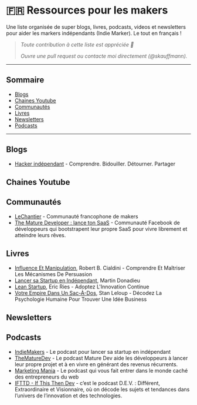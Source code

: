 # 🇫🇷 Ressources pour les makers

Une liste organisée de super blogs, livres, podcasts, videos et newsletters pour aider les markers indépendants (Indie Marker). Le tout en français !

> _Toute contribution à cette liste est appréciée 🥰_
>
> _Ouvre une pull request ou contacte moi directement (@skauffmann)._

---

## Sommaire

- [Blogs](#Blogs)
- [Chaines Youtube](#chaines-youtube)
- [Communautés](#communautés)
- [Livres](#livres)
- [Newsletters](#newsletter)
- [Podcasts](#podcasts)

---

## Blogs

- [Hacker indépendant](https://johackim.com) - Comprendre. Bidouiller. Détourner. Partager

## Chaines Youtube

## Communautés

- [LeChantier](https://lechantier.co) - Communauté francophone de makers
- [The Mature Developer : lance ton SaaS](https://www.facebook.com/groups/thematuredev) - Communauté Facebook de développeurs qui bootstrapent leur propre SaaS pour vivre librement et atteindre leurs rêves.

## Livres

- [Influence Et Manipulation](https://www.librairiesindependantes.com/product/9782266227926/), Robert B. Cialdini - Comprendre Et Maîtriser Les Mécanismes De Persuasion
- [Lancer sa Startup en Indépendant](https://www.amazon.fr/Lancer-sa-Startup-en-Ind%C3%A9pendant/dp/B08P59H8ZD), Martin Donadieu
- [Lean Startup](https://www.librairiesindependantes.com/product/9782744066405/), Eric Ries - Adoptez L'Innovation Continue
- [Votre Empire Dans Un Sac-À-Dos](https://www.librairiesindependantes.com/product/9782212572230/), Stan Leloup - Décodez La Psychologie Humaine Pour Trouver Une Idée Business

## Newsletters

## Podcasts

- [IndieMakers](https://indiemakers.fr/) - Le podcast pour lancer sa startup en indépendant
- [TheMatureDev](https://www.themature.dev/) - Le podcast Mature Dev aide les développeurs à lancer leur propre projet et à en vivre en générant des revenus récurrents.
- [Marketing Mania](https://marketingmania.fr/podcast/) - Le podcast qui vous fait entrer dans le monde caché des entrepreneurs du web
- [IFTTD - If This Then Dev](https://ifttd.io/) - c’est le podcast D.E.V. : Différent, Extraordinaire et Visionnaire, où on décode les sujets et tendances dans l’univers de l’innovation et des technologies.

